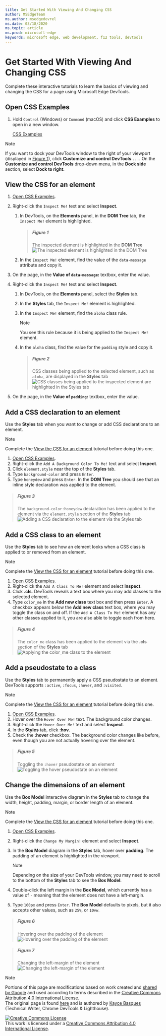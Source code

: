 ```yaml
---
title: Get Started With Viewing And Changing CSS
author: MSEdgeTeam
ms.author: msedgedevrel
ms.date: 03/18/2020
ms.topic: article
ms.prod: microsoft-edge
keywords: microsoft edge, web development, f12 tools, devtools
---
```

<!-- Copyright Kayce Basques 

   Licensed under the Apache License, Version 2.0 (the "License");
   you may not use this file except in compliance with the License.
   You may obtain a copy of the License at

       https://www.apache.org/licenses/LICENSE-2.0

   Unless required by applicable law or agreed to in writing, software
   distributed under the License is distributed on an "AS IS" BASIS,
   WITHOUT WARRANTIES OR CONDITIONS OF ANY KIND, either express or implied.
   See the License for the specific language governing permissions and
   limitations under the License.  -->  





# Get Started With Viewing And Changing CSS   



Complete these interactive tutorials to learn the basics of viewing and changing the CSS for a page using Microsoft Edge DevTools.  

## Open CSS Examples  

1.  Hold `Control` \(Windows\) or `Command` \(macOS\) and click **CSS Examples** to open in a new window.  
    
    [CSS Examples][GlitchDevToolsCssExamples]  

> [!NOTE]
> If you want to dock your DevTools window to the right of your viewport \(displayed in [Figure 1](#figure-1)\), click **Customize and control DevTools** `...`.  On the **Customize and control DevTools** drop-down menu, in the **Dock side** section, select **Dock to right**.  
    
## View the CSS for an element   

1.  [Open CSS Examples](#open-css-examples).  
1.  Right-click the `Inspect Me!` text and select **Inspect**.  
    1.  In DevTools, on the **Elements** panel, in the **DOM Tree** tab, the `Inspect Me!` element is highlighted.  
        
        > ##### Figure 1  
        > The inspected element is highlighted in the **DOM Tree**  
        > ![The inspected element is highlighted in the DOM Tree][ImageInspect]  
        
    1.  In the `Inspect Me!` element, find the value of the `data-message` attribute and copy it.  
1.  On the page, in the **Value of `data-message`:** textbox, enter the value.  
1.  Right-click the `Inspect Me!` text and select **Inspect**.  
    
    1.  In DevTools, on the **Elements** panel, select the **Styles** tab.  
    1.  In the **Styles** tab, the `Inspect Me!` element is highlighted.  
    1.  In the `Inspect Me!` element, find the `aloha` class rule.  
        
        > [!NOTE]
        > You see this rule because it is being applied to the `Inspect Me!` element.  
        
    1.  In the `aloha` class, find the value for the `padding` style and copy it.  
        
        > ##### Figure 2  
        > CSS classes being applied to the selected element, such as `aloha`, are displayed in the **Styles** tab  
        > ![CSS classes being applied to the inspected element are highlighted in the Styles tab][ImageAloha]  
        
1.  On the page, in the **Value of `padding`:** textbox, enter the value.  

## Add a CSS declaration to an element   

Use the **Styles** tab when you want to change or add CSS declarations to an element.  

> [!NOTE]
> Complete the [View the CSS for an element](#view-the-css-for-an-element) tutorial before doing this one.  

1.  [Open CSS Examples](#open-css-examples).  
1.  Right-click the `Add A Background Color To Me!` text and select **Inspect**.  
1.  Click `element.style` near the top of the **Styles** tab.  
1.  Type `background-color` and press `Enter`.  
1.  Type `honeydew` and press `Enter`.  In the **DOM Tree** you should see that an inline style declaration was applied to the element.  

> ##### Figure 3  
> The `background-color:honeydew` declaration has been applied to the element via the `element.style` section of the **Styles** tab  
> ![Adding a CSS declaration to the element via the Styles tab][ImageDeclaration]  

## Add a CSS class to an element   

Use the **Styles** tab to see how an element looks when a CSS class is applied to or removed from an element.  

> [!NOTE]
> Complete the [View the CSS for an element](#view-the-css-for-an-element) tutorial before doing this one.  

1.  [Open CSS Examples](#open-css-examples).  
1.  Right-click the `Add A Class To Me!` element and select **Inspect**.  
1.  Click **.cls**.  DevTools reveals a text box where you may add classes to the selected element.  
1.  Type `color_me` in the **Add new class** text box and then press `Enter`.  A checkbox appears below the **Add new class** text box, where you may toggle the class on and off.  If the `Add A Class To Me!` element has any other classes applied to it, you are also able to toggle each from here.  

> ##### Figure 4  
> The `color_me` class has been applied to the element via the **.cls** section of the **Styles** tab  
> ![Applying the color_me class to the element][ImageApplyClass]  

## Add a pseudostate to a class   

Use the **Styles** tab to permanently apply a CSS pseudostate to an element.  DevTools supports `:active`, `:focus`, `:hover`, and `:visited`.  

> [!NOTE]
> Complete the [View the CSS for an element](#view-the-css-for-an-element) tutorial before doing this one.  

1.  [Open CSS Examples](#open-css-examples).  
1.  Hover over the `Hover Over Me!` text.  The background color changes.  
1.  Right-click the `Hover Over Me!` text and select **Inspect**.  
1.  In the **Styles** tab, click **:hov**.  
1.  Check the **:hover** checkbox.  The background color changes like before, even though you are not actually hovering over the element.  

> ##### Figure 5  
> Toggling the `:hover` pseudostate on an element  
> ![Toggling the hover pseudostate on an element][ImageSetHover]  

## Change the dimensions of an element   

Use the **Box Model** interactive diagram in the **Styles** tab to change the width, height, padding, margin, or border length of an element.  

> [!NOTE]
> Complete the [View the CSS for an element](#view-the-css-for-an-element) tutorial before doing this one.  

1.  [Open CSS Examples](#open-css-examples).  
1.  Right-click the `Change My Margin!` element and select **Inspect**.  
1.  In the **Box Model** diagram in the **Styles** tab, hover over **padding**.  The padding of an element is highlighted in the viewport.  

    > [!NOTE]
    > Depending on the size of your DevTools window, you may need to scroll to the bottom of the **Styles** tab to see the **Box Model**.  

1.  Double-click the left margin in the **Box Model**, which currently has a value of `-` meaning that the element does not have a left-margin.  
1.  Type `100px` and press `Enter`.  The **Box Model** defaults to pixels, but it also accepts other values, such as `25%`, or `10vw`.  

> ##### Figure 6  
> Hovering over the padding of the element  
> ![Hovering over the padding of the element][ImageShowPadding]  

> ##### Figure 7  
> Changing the left-margin of the element  
> ![Changing the left-margin of the element][ImageChangeMargin]  

 



<!-- image links -->  

[ImageInspect]: /microsoft-edge/devtools-guide-chromium/media/css-elements-inspect-me.msft.png "Figure 1: The inspected element is highlighted in the DOM Tree"  
[ImageAloha]: /microsoft-edge/devtools-guide-chromium/media/css-elements-inspect-me-styles.msft.png "Figure 2: CSS classes being applied to the inspected element are highlighted in the Styles tab"  
[ImageDeclaration]: /microsoft-edge/devtools-guide-chromium/media/css-elements-add-background-color-to-me-styles-p.msft.png "Figure 3: Adding a CSS declaration to the element via the Styles tab"  
[ImageApplyClass]: /microsoft-edge/devtools-guide-chromium/media/css-elements-add-a-class-to-me-styles-cls.msft.png "Figure 4: Applying the color_me class to the element"  
[ImageSetHover]: /microsoft-edge/devtools-guide-chromium/media/css-elements-hover-over-me-styles-hov-hover.msft.png "Figure 5: Toggling the hover pseudostate on an element"  
[ImageShowPadding]: /microsoft-edge/devtools-guide-chromium/media/css-elements-change-my-margin-styles-padding.msft.png "Figure 6: Hovering over the padding of the element"  
[ImageChangeMargin]: /microsoft-edge/devtools-guide-chromium/media/css-elements-change-my-margin-styles-margin-edit.msft.png "Figure 7: Changing the left-margin of the element"  

<!-- links -->  

<!--[DevToolsPlacement]: ../placement.md "Change Microsoft Edge DevTools Placement (Undock, Dock To Bottom, Dock To Left)"  -->  

[GlitchDevToolsCssExamples]: https://microsoft-edge-chromium-devtools.glitch.me/static/css/examples/ecma.html "CSS Examples - Microsoft Edge (Chromium) DevTools | Glitch"  

> [!NOTE]
> Portions of this page are modifications based on work created and [shared by Google][GoogleSitePolicies] and used according to terms described in the [Creative Commons Attribution 4.0 International License][CCA4IL].  
> The original page is found [here](https://developers.google.com/web/tools/chrome-devtools/css/index) and is authored by [Kayce Basques][KayceBasques] \(Technical Writer, Chrome DevTools \& Lighthouse\).  

[![Creative Commons License][CCby4Image]][CCA4IL]  
This work is licensed under a [Creative Commons Attribution 4.0 International License][CCA4IL].  

[CCA4IL]: https://creativecommons.org/licenses/by/4.0  
[CCby4Image]: https://i.creativecommons.org/l/by/4.0/88x31.png  
[GoogleSitePolicies]: https://developers.google.com/terms/site-policies  
[KayceBasques]: https://developers.google.com/web/resources/contributors/kaycebasques  
